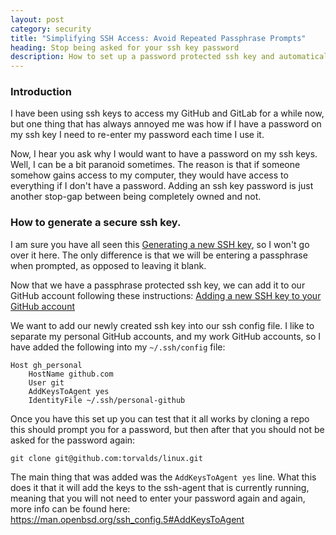 ```yaml
---
layout: post
category: security
title: "Simplifying SSH Access: Avoid Repeated Passphrase Prompts"
heading: Stop being asked for your ssh key password
description: How to set up a password protected ssh key and automatically add it to you ssh-agent.
---
```


### Introduction

I have been using ssh keys to access my GitHub and GitLab for a while now, but
one thing that has always annoyed me was how if I have a password on my ssh key
I need to re-enter my password each time I use it.

Now, I hear you ask why I would want to have a password on my ssh keys. Well, I
can be a bit paranoid sometimes. The reason is that if someone somehow gains
access to my computer, they would have access to everything if I don't have a
password. Adding an ssh key password is just another stop-gap between being
completely owned and not.

### How to generate a secure ssh key.

I am sure you have all seen this [Generating a new SSH
key](https://docs.github.com/en/authentication/connecting-to-github-with-ssh/generating-a-new-ssh-key-and-adding-it-to-the-ssh-agent),
so I won't go over it here. The only difference is that we will be entering a
passphrase when prompted, as opposed to leaving it blank.


Now that we have a passphrase protected ssh key, we can add it to our GitHub
account following these instructions: [Adding a new SSH key to your GitHub
account](https://docs.github.com/en/authentication/connecting-to-github-with-ssh/adding-a-new-ssh-key-to-your-github-account)

We want to add our newly created ssh key into our ssh config file.  I like to
separate my personal GitHub accounts, and my work GitHub accounts, so I have
added the following into my `~/.ssh/config` file:

```
Host gh_personal
    HostName github.com
    User git
    AddKeysToAgent yes
    IdentityFile ~/.ssh/personal-github
```

Once you have this set up you can test that it all works by cloning a repo this
should prompt you for a password, but then after that you should not be asked
for the password again:

```
git clone git@github.com:torvalds/linux.git
```

The main thing that was added was the `AddKeysToAgent yes` line. What this does
it that it will add the keys to the ssh-agent that is currently running,
meaning that you will not need to enter your password again and again, more
info can be found here: https://man.openbsd.org/ssh_config.5#AddKeysToAgent

